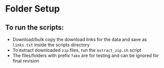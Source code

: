# Folder Setup
## To run the scripts:
 - Download/bulk copy the download links for the data and save as `links.txt` inside the scripts directory
 - To extract downloaded `zip` files, run the `extract_zip.sh` script
 - The files/folders with prefix `fake` are for testing and can be ignored for final revision
